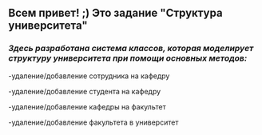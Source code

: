 ## **Всем привет! ;) Это задание "Cтруктура университета"**

### *Здесь разработана система классов, которая моделирует структуру университета при помощи основных методов:*

-удаление/добавление сотрудника на кафедру

-удаление/добавление студента на кафедру

-удаление/добавление кафедры на факультет

-удаление/добавление факультета в университет